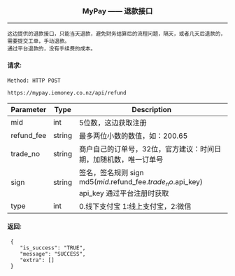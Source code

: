 <p align="center">
<h3 align="center">MyPay —— 退款接口</h3><hr>
</p>

```
这边提供的退款接口，只能当天退款，避免财务结算后的流程问题，隔天，或者几天后退款的，需要提交工单，手动退款。
通过平台退款的，没有手续费的成本。
```


#### 请求:

```
Method: HTTP POST

https://mypay.iemoney.co.nz/api/refund
```

|Parameter	|Type 	 |Description|
|-----------|--------|-----------|
|mid        |int     |5位数，这边获取注册|
|refund_fee |string  |最多两位小数的数值，如：200.65|
|trade_no   |string  |商户自己的订单号，32位，官方建议：时间日期，加随机数，唯一订单号|
|sign       |string  |签名，签名规则 sign md5($mid.$refund_fee.$trade_no.$api_key)<br/>api_key 通过平台注册时获取|
|type       |int     |0.线下支付宝 1:线上支付宝，2:微信|

#### 返回:

```
 {
    "is_success": "TRUE",
    "message": "SUCCESS",
    "extra": []
 }
 
```


